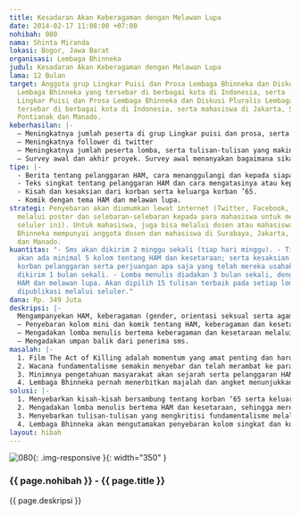 ```yaml
---
title: Kesadaran Akan Keberagaman dengan Melawan Lupa
date: 2014-02-17 11:08:00 +07:00
nohibah: 080
nama: Shinta Miranda
lokasi: Bogor, Jawa Barat
organisasi: Lembaga Bhinneka
judul: Kesadaran Akan Keberagaman dengan Melawan Lupa
lama: 12 Bulan
target: Anggota grup Lingkar Puisi dan Prosa Lembaga Bhinneka dan Diskusi Pluralis
  Lembaga Bhinneka yang tersebar di berbagai kota di Indonesia, serta - Anggota grup
  Lingkar Puisi dan Prosa Lembaga Bhinneka dan Diskusi Pluralis Lembaga Bhinneka yang
  tersebar di berbagai kota di Indonesia, serta mahasiswa di Jakarta, Surabaya, Semarang,
  Pontianak dan Manado.
keberhasilan: |-
  – Meningkatnya jumlah peserta di grup Lingkar puisi dan prosa, serta di grup Diskusi Pluralis Bhinneka
  – Meningkatnya follower di twitter
  – Meningkatnya jumlah peserta lomba, serta tulisan-tulisan yang makin kritis dari para peserta lomba menulis
  – Survey awal dan akhir proyek. Survey awal menanyakan bagaimana sikap dan pengetahuan para pembaca seluler (posisi awal mereka terhadap isu-isu pluralisme serta sejarah ’65). Survey akan disebarkan kepada 50 – 100 pembaca. Setelah 8-9 bulan, survey disebarkan lagi kepada orang-orang yang sama dan menanyakan hal yang sama, untuk melihat apakah ada perubahan pandangan/pengetahuan dari orang-orang ini.
tipe: |-
  - Berita tentang pelanggaran HAM, cara menanggulangi dan kepada siapa harus melaporkannya.
  - Teks singkat tentang pelanggaran HAM dan cara mengatasinya atau kepada siapa harus melaporkan, kolom singkat mempromosikan keberagaman serta kesetaraan, yang bisa disebarkan melalui seluler (sms, twitter dan facebook).
  - Kisah dan kesaksian dari korban serta keluarga korban ’65.
  - Komik dengan tema HAM dan melawan lupa.
strategi: Penyebaran akan diumumkan lewat internet (Twitter, Facebook, website, serta
  melalui poster dan selebaran-selebaran kepada para mahasiswa untuk mengikuti proyek
  seluler ini). Untuk mahasiswa, juga bisa melalui dosen atau mahasiswa, karena lembaga
  Bhinneka mempunyai anggota dosen dan mahasiswa di Surabaya, Jakarta, Semarang, Pontianak
  dan Manado.
kuantitas: "- Sms akan dikirim 2 minggu sekali (tiap hari minggu). - Tiap pengiriman,
  akan ada minimal 5 kolom tentang HAM dan kesetaraan; serta kesaksian korban/keluarga
  korban pelanggaran serta perjuangan apa saja yang telah mereka usahakan. - Komik
  dikirim 1 bulan sekali. - Lomba menulis diadakan 3 bulan sekali, dengan tema-tema
  HAM dan melawan lupa. Akan dipilih 15 tulisan terbaik pada setiap lomba, yang kemudian
  dipublikasi melalui seluler."
dana: Rp. 349 Juta
deskripsi: |-
  Mengampanyekan HAM, keberagaman (gender, orientasi seksual serta agama dan kepercayaan) dan kesetaraan melalui seluler (sms, twitter, facebook) dengan mengadakan:
  – Penyebaran kolom mini dan komik tentang HAM, keberagaman dan kesetaraan, serta kisah-kisah korban penganiayaan yang belum mendapat keadilan (seperti tragedi ’65), setiap bulan.
  – Mengadakan lomba menulis bertema keberagaman dan kesetaraan melalui sms, twitter dan facebook.
  – Mengadakan umpan balik dari penerima sms.
masalah: |-
  1. Film The Act of Killing adalah momentum yang amat penting dan harus kita gunakan untuk mengangkat pengetahuan tentang genosida ’65, sehingga rakyat tidak lupa akan peristiwa ini. Namun, sanggahan dan usaha untuk menstigma korban juga masih berlanjut.
  2. Wacana fundamentalisme semakin menyebar dan telah merambat ke para mahasiswa. Telah banyak media massa yang didanai organisasi fundamentalis, untuk mempromosikan ideologi keagamaan mereka, dan berhasil menarik simpati massa untuk melupakan pelanggaran HAM.
  3. Minimnya pengetahuan masyarakat akan sejarah serta pelanggaran HAM yang telah terjadi di Indonesia, sehingga masyarakat tidak mampu mengidentifikasi bigotri yang dibungkus dengan alasan moral, nasionalisme dan budaya.
  4. Lembaga Bhinneka pernah menerbitkan majalah dan angket menunjukkan bahwa yang paling digemari adalah kolom singkat dan komik.
solusi: |-
  1. Menyebarkan kisah-kisah bersambung tentang korban ‘65 serta keluarga korban melalui sms, bagaimana orang-orang ini telah dirampas haknya, menderita kesulitan dan distigma pada massa Orde Baru, dan hingga kini mereka masih belum direhabilitasi dan mendapat keadilan.
  2. Mengadakan lomba menulis bertema HAM dan kesetaraan, sehingga mereka tergugah untuk ikut memikirkan tema ini.
  3. Menyebarkan tulisan-tulisan yang mengkritisi fundamentalisme melalui seluler.
  4. Lembaga Bhinneka akan mengutamakan penyebaran kolom singkat dan komik kritis tentang HAM.
layout: hibah
---
```


![080](/static/img/hibahcms/080.png){: .img-responsive }{: width="350" }

### {{ page.nohibah }} - {{ page.title }}

{{ page.deskripsi }}
